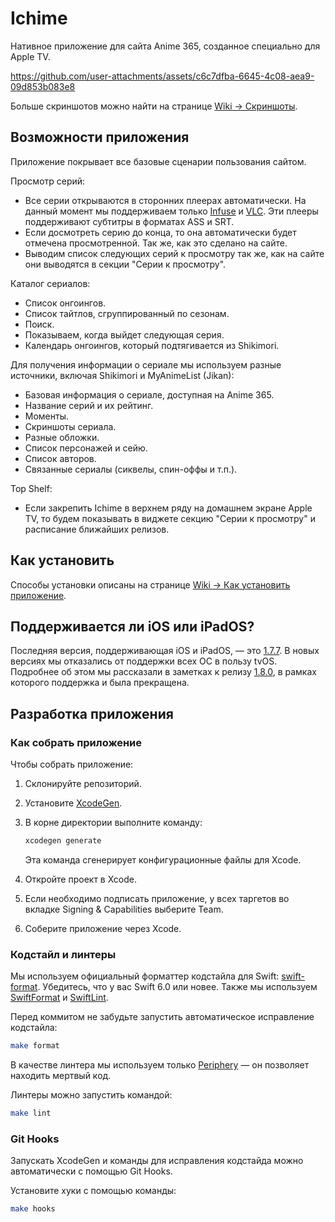 # Ichime

Нативное приложение для сайта Anime 365, созданное специально для Apple TV.

https://github.com/user-attachments/assets/c6c7dfba-6645-4c08-aea9-09d853b083e8

Больше скриншотов можно найти на странице [Wiki → Скриншоты](https://github.com/midori-no-me/ichime/wiki/Скриншоты).

## Возможности приложения

Приложение покрывает все базовые сценарии пользования сайтом.

Просмотр серий:

- Все серии открываются в сторонних плеерах автоматически. На данный момент мы поддерживаем только [Infuse](https://apps.apple.com/app/id1136220934) и [VLC](https://apps.apple.com/app/id650377962). Эти плееры поддерживают субтитры в форматах ASS и SRT.
- Если досмотреть серию до конца, то она автоматически будет отмечена просмотренной. Так же, как это сделано на сайте.
- Выводим список следующих серий к просмотру так же, как на сайте они выводятся в секции "Серии к просмотру".

Каталог сериалов:

- Список онгоингов.
- Список тайтлов, сгруппированный по сезонам.
- Поиск.
- Показываем, когда выйдет следующая серия.
- Календарь онгоингов, который подтягивается из Shikimori.

Для получения информации о сериале мы используем разные источники, включая Shikimori и MyAnimeList (Jikan):

- Базовая информация о сериале, доступная на Anime 365.
- Название серий и их рейтинг.
- Моменты.
- Скриншоты сериала.
- Разные обложки.
- Список персонажей и сейю.
- Список авторов.
- Связанные сериалы (сиквелы, спин-оффы и т.п.).

Top Shelf:

- Если закрепить Ichime в верхнем ряду на домашнем экране Apple TV, то будем показывать в виджете секцию "Серии к просмотру" и расписание ближайших релизов.

## Как установить

Способы установки описаны на странице [Wiki → Как установить приложение](https://github.com/midori-no-me/ichime/wiki/Как-установить-приложение).

## Поддерживается ли iOS или iPadOS?

Последняя версия, поддерживающая iOS и iPadOS, — это [1.7.7](https://github.com/midori-no-me/ichime/releases/tag/1.7.7). В новых версиях мы отказались от поддержки всех ОС в пользу tvOS. Подробнее об этом мы рассказали в заметках к релизу [1.8.0](https://github.com/midori-no-me/ichime/releases/tag/1.8.0), в рамках которого поддержка и была прекращена.

## Разработка приложения

### Как собрать приложение

Чтобы собрать приложение:

1. Склонируйте репозиторий.

2. Установите [XcodeGen](https://github.com/yonaskolb/XcodeGen).

3. В корне директории выполните команду:

   ```bash
   xcodegen generate
   ```

   Эта команда сгенерирует конфигурационные файлы для Xcode.

4. Откройте проект в Xcode.

5. Если необходимо подписать приложение, у всех таргетов во вкладке Signing & Capabilities выберите Team.

6. Соберите приложение через Xcode.

### Кодстайл и линтеры

Мы используем официальный форматтер кодстайла для Swift: [swift-format](https://github.com/swiftlang/swift-format). Убедитесь, что у вас Swift 6.0 или новее. Также мы используем [SwiftFormat](https://github.com/nicklockwood/SwiftFormat) и [SwiftLint](https://github.com/realm/SwiftLint).

Перед коммитом не забудьте запустить автоматическое исправление кодстайла:

```bash
make format
```

В качестве линтера мы используем только [Periphery](https://github.com/peripheryapp/periphery) — он позволяет находить мертвый код.

Линтеры можно запустить командой:

```bash
make lint
```

### Git Hooks

Запускать XcodeGen и команды для исправления кодстайда можно автоматически с помощью Git Hooks.

Установите хуки с помощью команды:

```bash
make hooks
```

